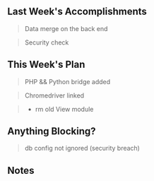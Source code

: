 ## Last Week's Accomplishments

> Data merge on the back end

> Security check

## This Week's Plan

> PHP && Python bridge added

> Chromedriver linked

> * rm old View module

## Anything Blocking?

> db config not ignored (security breach)

## Notes

